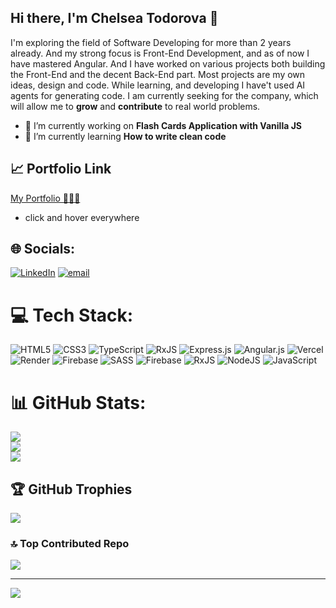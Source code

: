 ## Hi there, I'm Chelsea Todorova 👋
I'm exploring the field of Software Developing for more than 2 years already. And my strong focus is Front-End Development, and as of now I have mastered Angular. And I have worked on various projects both building the Front-End and the decent Back-End part. Most projects are my own ideas, design and code. While learning, and developing I have't used AI agents for generating code.
I am currently seeking for the company, which will allow me to **grow** and **contribute** to real world problems.


- 🔭 I’m currently working on **Flash Cards Application with Vanilla JS**
- 🌱 I’m currently learning **How to write clean code**


## 📈 Portfolio Link
[My Portfolio 🙋🏽‍♀️](https://ipad-portfolio.vercel.app/home)
- click and hover everywhere


## 🌐 Socials:
[![LinkedIn](https://img.shields.io/badge/LinkedIn-%230077B5.svg?logo=linkedin&logoColor=white)](https://linkedin.com/in/https://www.linkedin.com/in/chelsi-todorova-24ab05234/) [![email](https://img.shields.io/badge/Email-D14836?logo=gmail&logoColor=white)](mailto:chelsea.todorova@gmail.com) 

# 💻 Tech Stack:
![HTML5](https://img.shields.io/badge/html5-%23E34F26.svg?style=for-the-badge&logo=html5&logoColor=white) ![CSS3](https://img.shields.io/badge/css3-%231572B6.svg?style=for-the-badge&logo=css3&logoColor=white) ![TypeScript](https://img.shields.io/badge/typescript-%23007ACC.svg?style=for-the-badge&logo=typescript&logoColor=white) ![RxJS](https://img.shields.io/badge/rxjs-%23B7178C.svg?style=for-the-badge&logo=reactivex&logoColor=white) ![Express.js](https://img.shields.io/badge/express.js-%23404d59.svg?style=for-the-badge&logo=express&logoColor=%2361DAFB) ![Angular.js](https://img.shields.io/badge/angular.js-%23E23237.svg?style=for-the-badge&logo=angularjs&logoColor=white) ![Vercel](https://img.shields.io/badge/vercel-%23000000.svg?style=for-the-badge&logo=vercel&logoColor=white) ![Render](https://img.shields.io/badge/Render-%46E3B7.svg?style=for-the-badge&logo=render&logoColor=white) ![Firebase](https://img.shields.io/badge/firebase-%23039BE5.svg?style=for-the-badge&logo=firebase) ![SASS](https://img.shields.io/badge/SASS-hotpink.svg?style=for-the-badge&logo=SASS&logoColor=white) ![Firebase](https://img.shields.io/badge/firebase-a08021?style=for-the-badge&logo=firebase&logoColor=ffcd34) ![RxJS](https://img.shields.io/badge/rxjs-%23B7178C.svg?style=for-the-badge&logo=reactivex&logoColor=white) ![NodeJS](https://img.shields.io/badge/node.js-6DA55F?style=for-the-badge&logo=node.js&logoColor=white) ![JavaScript](https://img.shields.io/badge/javascript-%23323330.svg?style=for-the-badge&logo=javascript&logoColor=%23F7DF1E)
# 📊 GitHub Stats:
![](https://github-readme-stats.vercel.app/api?username=chelseasst&theme=default&hide_border=false&include_all_commits=true&count_private=false)<br/>
![](https://nirzak-streak-stats.vercel.app/?user=chelseasst&theme=default&hide_border=false)<br/>
![](https://github-readme-stats.vercel.app/api/top-langs/?username=chelseasst&theme=default&hide_border=false&include_all_commits=true&count_private=false&layout=compact)

## 🏆 GitHub Trophies
![](https://github-profile-trophy.vercel.app/?username=chelseasst&theme=radical&no-frame=false&no-bg=true&margin-w=4)

### 🔝 Top Contributed Repo
![](https://github-contributor-stats.vercel.app/api?username=chelseasst&limit=5&theme=dark&combine_all_yearly_contributions=true)

---
[![](https://visitcount.itsvg.in/api?id=chelseasst&icon=0&color=0)](https://visitcount.itsvg.in)

<!-- Proudly created with GPRM ( https://gprm.itsvg.in ) -->
